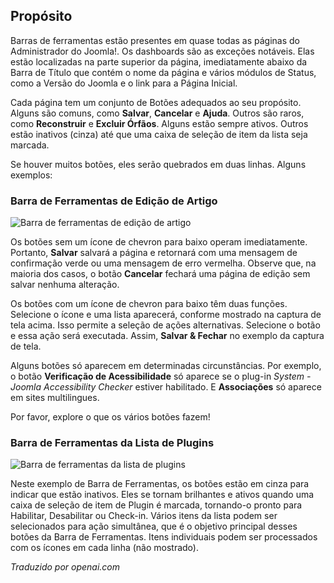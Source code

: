 <!-- Filename: Help6.x:Toolbars  / Display title: Barras de Ferramentas -->

## Propósito

Barras de ferramentas estão presentes em quase todas as páginas do Administrador do Joomla!. Os dashboards são as exceções notáveis. Elas estão localizadas na parte superior da página, imediatamente abaixo da Barra de Título que contém o nome da página e vários módulos de Status, como a Versão do Joomla e o link para a Página Inicial.

Cada página tem um conjunto de Botões adequados ao seu propósito. Alguns são comuns, como **Salvar**, **Cancelar** e **Ajuda**. Outros são raros, como **Reconstruir** e **Excluir Órfãos**. Alguns estão sempre ativos. Outros estão inativos (cinza) até que uma caixa de seleção de item da lista seja marcada.

Se houver muitos botões, eles serão quebrados em duas linhas. Alguns exemplos:

### Barra de Ferramentas de Edição de Artigo

![Barra de ferramentas de edição de artigo](../../../ptbr/images/common-elements/article-edit-toolbar.png)

Os botões sem um ícone de chevron para baixo operam imediatamente. Portanto, **Salvar** salvará a página e retornará com uma mensagem de confirmação verde ou uma mensagem de erro vermelha. Observe que, na maioria dos casos, o botão **Cancelar** fechará uma página de edição sem salvar nenhuma alteração.

Os botões com um ícone de chevron para baixo têm duas funções. Selecione o ícone e uma lista aparecerá, conforme mostrado na captura de tela acima. Isso permite a seleção de ações alternativas. Selecione o botão e essa ação será executada. Assim, **Salvar & Fechar** no exemplo da captura de tela.

Alguns botões só aparecem em determinadas circunstâncias. Por exemplo, o botão **Verificação de Acessibilidade** só aparece se o plug-in *System - Joomla Accessibility Checker* estiver habilitado. E **Associações** só aparece em sites multilingues.

Por favor, explore o que os vários botões fazem!

### Barra de Ferramentas da Lista de Plugins

![Barra de ferramentas da lista de plugins](../../../ptbr/images/common-elements/plugins-list-toolbar.png)

Neste exemplo de Barra de Ferramentas, os botões estão em cinza para indicar que estão inativos. Eles se tornam brilhantes e ativos quando uma caixa de seleção de item de Plugin é marcada, tornando-o pronto para Habilitar, Desabilitar ou Check-in. Vários itens da lista podem ser selecionados para ação simultânea, que é o objetivo principal desses botões da Barra de Ferramentas. Itens individuais podem ser processados com os ícones em cada linha (não mostrado).

*Traduzido por openai.com*

